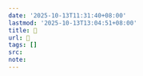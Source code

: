 ```yaml
---
date: '2025-10-13T11:31:40+08:00'
lastmod: '2025-10-13T13:04:51+08:00'
title: 󰪒
url: 󰪒
tags: []
src:
note:
---
```

